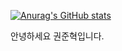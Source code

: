 [![Anurag's GitHub stats](https://github-readme-stats.vercel.app/api?username=BraveJunyeok)](https://github.com/anuraghazra/github-readme-stats)

안녕하세요 권준혁입니다.